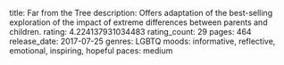 title: Far from the Tree
description: Offers adaptation of the best-selling exploration of the impact of extreme differences between parents and children.
rating: 4.224137931034483
rating_count: 29
pages: 464
release_date: 2017-07-25
genres: LGBTQ
moods: informative, reflective, emotional, inspiring, hopeful
paces: medium